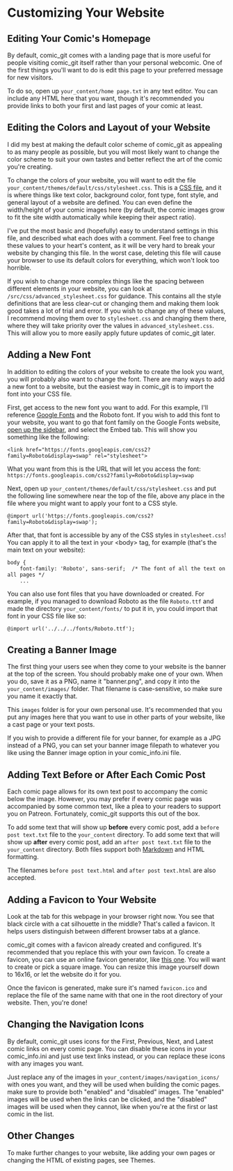 # Customizing Your Website

## Editing Your Comic's Homepage

By default, comic\_git comes with a landing page that is more useful for people visiting comic\_git itself rather than your personal webcomic. One of the first things you'll want to do is edit this page to your preferred message for new visitors.

To do so, open up `your_content/home page.txt` in any text editor. You can include any HTML here that you want, though it's recommended you provide links to both your first and last pages of your comic at least.

## Editing the Colors and Layout of your Website

I did my best at making the default color scheme of comic\_git as appealing to as many people as possible, but you will most likely want to change the color scheme to suit your own tastes and better reflect the art of the comic you're creating.

To change the colors of your website, you will want to edit the file `your_content/themes/default/css/stylesheet.css`. This is a [CSS file](https://www.codecademy.com/learn/learn-css), and it is where things like text color, background color, font type, font style, and general layout of a website are defined. You can even define the width/height of your comic images here (by default, the comic images grow to fit the site width automatically while keeping their aspect ratio).

I've put the most basic and (hopefully) easy to understand settings in this file, and described what each does with a comment. Feel free to change these values to your heart's content, as it will be very hard to break your website by changing this file. In the worst case, deleting this file will cause your browser to use its default colors for everything, which won't look too horrible.

If you wish to change more complex things like the spacing between different elements in your website, you can look at `/src/css/advanced_stylesheet.css` for guidance. This contains all the style definitions that are less clear-cut or changing them and making them look good takes a lot of trial and error. If you wish to change any of these values, I recommend moving them over to `stylesheet.css` and changing them there, where they will take priority over the values in `advanced_stylesheet.css`. This will allow you to more easily apply future updates of comic\_git later.

## Adding a New Font

In addition to editing the colors of your website to create the look you want, you will probably also want to change the font. There are many ways to add a new font to a website, but the easiest way in comic\_git is to import the font into your CSS file.

First, get access to the new font you want to add. For this example, I'll reference [Google Fonts](https://fonts.google.com/) and the Roboto font. If you wish to add this font to your website, you want to go that font family on the Google Fonts website, [open up the sidebar](https://fonts.google.com/specimen/Roboto?sidebar.open=true\&selection.family=Roboto), and select the Embed tab. This will show you something like the following:

```
<link href="https://fonts.googleapis.com/css2?family=Roboto&display=swap" rel="stylesheet">
```

What you want from this is the URL that will let you access the font: `https://fonts.googleapis.com/css2?family=Roboto&display=swap`

Next, open up `your_content/themes/default/css/stylesheet.css` and put the following line somewhere near the top of the file, above any place in the file where you might want to apply your font to a CSS style.

```
@import url('https://fonts.googleapis.com/css2?family=Roboto&display=swap');
```

After that, that font is accessible by any of the CSS styles in `stylesheet.css`! You can apply it to all the text in your \<body> tag, for example (that's the main text on your website):

```
body {
    font-family: 'Roboto', sans-serif;  /* The font of all the text on all pages */
    ...
```

You can also use font files that you have downloaded or created. For example, if you managed to download Roboto as the file `Roboto.ttf` and made the directory `your_content/fonts/` to put it in, you could import that font in your CSS file like so:

```
@import url('../../../fonts/Roboto.ttf');
```

## Creating a Banner Image

The first thing your users see when they come to your website is the banner at the top of the screen. You should probably make one of your own. When you do, save it as a PNG, name it "banner.png", and copy it into the `your_content/images/` folder. That filename is case-sensitive, so make sure you name it exactly that.

This `images` folder is for your own personal use. It's recommended that you put any images here that you want to use in other parts of your website, like a cast page or your text posts.

If you wish to provide a different file for your banner, for example as a JPG instead of a PNG, you can set your banner image filepath to whatever you like using the Banner image option in your comic\_info.ini file.

## Adding Text Before or After Each Comic Post

Each comic page allows for its own text post to accompany the comic below the image. However, you may prefer if every comic page was accompanied by some common text, like a plea to your readers to support you on Patreon. Fortunately, comic\_git supports this out of the box.

To add some text that will show up **before** every comic post, add a `before post text.txt` file to the `your_content` directory. To add some text that will show up **after** every comic post, add an `after post text.txt` file to the `your_content` directory. Both files support both [Markdown](https://daringfireball.net/projects/markdown/syntax) and HTML formatting.

The filenames `before post text.html` and `after post text.html` are also accepted.

## Adding a Favicon to Your Website

Look at the tab for this webpage in your browser right now. You see that black circle with a cat silhouette in the middle? That's called a favicon. It helps users distinguish between different browser tabs at a glance.

comic\_git comes with a favicon already created and configured. It's recommended that you replace this with your own favicon. To create a favicon, you can use an online favicon generator, like [this one](https://www.favicon-generator.org/). You will want to create or pick a square image. You can resize this image yourself down to 16x16, or let the website do it for you.

Once the favicon is generated, make sure it's named `favicon.ico` and replace the file of the same name with that one in the root directory of your website. Then, you're done!

## Changing the Navigation Icons

By default, comic\_git uses icons for the First, Previous, Next, and Latest comic links on every comic page. You can disable these icons in your comic\_info.ini and just use text links instead, or you can replace these icons with any images you want.

Just replace any of the images in `your_content/images/navigation_icons/` with ones you want, and they will be used when building the comic pages. make sure to provide both "enabled" and "disabled" images. The "enabled" images will be used when the links can be clicked, and the "disabled" images will be used when they cannot, like when you're at the first or last comic in the list.

## Other Changes

To make further changes to your website, like adding your own pages or changing the HTML of existing pages, see Themes.
